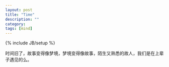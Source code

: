 ```yaml
---
layout: post
title: "Time"
description: ""
category: 
tags: [mind]
---
```

{% include JB/setup %}

时间旧了，故事变得像梦境，梦境变得像故事，陌生又熟悉的故人，我们是在上辈子遇见的么。
